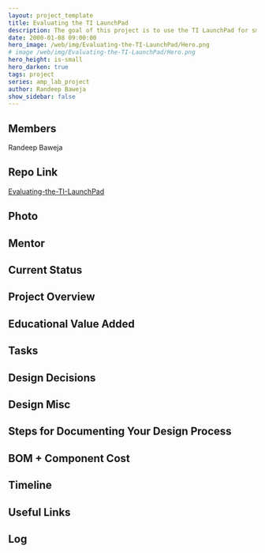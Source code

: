 ```yaml
---
layout: project_template
title: Evaluating the TI LaunchPad
description: The goal of this project is to use the TI LaunchPad for small projects and to compare its usability to the Microchip PIC32 Cerebot and decide which one is better for ECE 2534 (Microcontroller Interfacing), and why. Potential focus on SPI and I2C communication buses.
date: 2000-01-08 09:00:00
hero_image: /web/img/Evaluating-the-TI-LaunchPad/Hero.png
# image /web/img/Evaluating-the-TI-LaunchPad/Hero.png
hero_height: is-small
hero_darken: true
tags: project
series: amp_lab_project
author: Randeep Baweja
show_sidebar: false
---
```




## Members
Randeep Baweja

## Repo Link
<a class="button is-link" href="https://github.com/Amp-Lab-at-VT/Evaluating-the-TI-LaunchPad" >Evaluating-the-TI-LaunchPad</a>

## Photo

## Mentor

## Current Status

## Project Overview


## Educational Value Added


## Tasks

## Design Decisions

## Design Misc

## Steps for Documenting Your Design Process

## BOM + Component Cost

## Timeline

## Useful Links

## Log
            